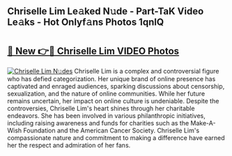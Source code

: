 ## Chriselle Lim Le𝚊ked N𝚞de - Part-TaK Video Le𝚊ks - Hot Onlyf𝚊ns Photos 1qnlQ

# <h2><a href="http://ab18605.deff.icu/?id=Chriselle+Lim">🔗 New 👉🔴 Chriselle Lim VIDEO Photos</a></h2>

[![Chriselle Lim N𝚞des](https://i.imgur.com/rIISA9y.gif)](http://ab18605.deff.icu/?id=Chriselle+Lim)
Chriselle Lim is a complex and controversial figure who has defied categorization. Her unique brand of online presence has captivated and enraged audiences, sparking discussions about censorship, sexualization, and the nature of online communities. While her future remains uncertain, her impact on online culture is undeniable. Despite the controversies, Chriselle Lim's heart shines through her charitable endeavors. She has been involved in various philanthropic initiatives, including raising awareness and funds for charities such as the Make-A-Wish Foundation and the American Cancer Society. Chriselle Lim's compassionate nature and commitment to making a difference have earned her the respect and admiration of her fans.
